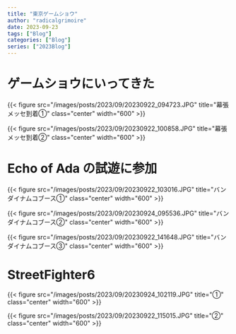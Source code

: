 ```yaml
---
title: "東京ゲームショウ"
author: "radicalgrimoire"
date: 2023-09-23
tags: ["Blog"]
categories: ["Blog"]
series: ["2023Blog"]
---
```


# ゲームショウにいってきた

{{< figure src="/images/posts/2023/09/20230922_094723.JPG" title="幕張メッセ到着①" class="center" width="600" >}}

{{< figure src="/images/posts/2023/09/20230922_100858.JPG" title="幕張メッセ到着②" class="center" width="600" >}}

# Echo of Ada の試遊に参加

{{< figure src="/images/posts/2023/09/20230922_103016.JPG" title="バンダイナムコブース①" class="center" width="600" >}}

{{< figure src="/images/posts/2023/09/20230924_095536.JPG" title="バンダイナムコブース②" class="center" width="600" >}}

{{< figure src="/images/posts/2023/09/20230922_141648.JPG" title="バンダイナムコブース③" class="center" width="600" >}}

# StreetFighter6

{{< figure src="/images/posts/2023/09/20230924_102119.JPG" title="①" class="center" width="600" >}}

{{< figure src="/images/posts/2023/09/20230922_115015.JPG" title="②" class="center" width="600" >}}
